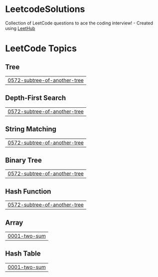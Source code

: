 # LeetcodeSolutions
Collection of LeetCode questions to ace the coding interview! - Created using [LeetHub](https://github.com/QasimWani/LeetHub)

<!---LeetCode Topics Start-->
# LeetCode Topics
## Tree
|  |
| ------- |
| [0572-subtree-of-another-tree](https://github.com/ThomasLittleGH/LeetcodeSolutions/tree/master/0572-subtree-of-another-tree) |
## Depth-First Search
|  |
| ------- |
| [0572-subtree-of-another-tree](https://github.com/ThomasLittleGH/LeetcodeSolutions/tree/master/0572-subtree-of-another-tree) |
## String Matching
|  |
| ------- |
| [0572-subtree-of-another-tree](https://github.com/ThomasLittleGH/LeetcodeSolutions/tree/master/0572-subtree-of-another-tree) |
## Binary Tree
|  |
| ------- |
| [0572-subtree-of-another-tree](https://github.com/ThomasLittleGH/LeetcodeSolutions/tree/master/0572-subtree-of-another-tree) |
## Hash Function
|  |
| ------- |
| [0572-subtree-of-another-tree](https://github.com/ThomasLittleGH/LeetcodeSolutions/tree/master/0572-subtree-of-another-tree) |
## Array
|  |
| ------- |
| [0001-two-sum](https://github.com/ThomasLittleGH/LeetcodeSolutions/tree/master/0001-two-sum) |
## Hash Table
|  |
| ------- |
| [0001-two-sum](https://github.com/ThomasLittleGH/LeetcodeSolutions/tree/master/0001-two-sum) |
<!---LeetCode Topics End-->